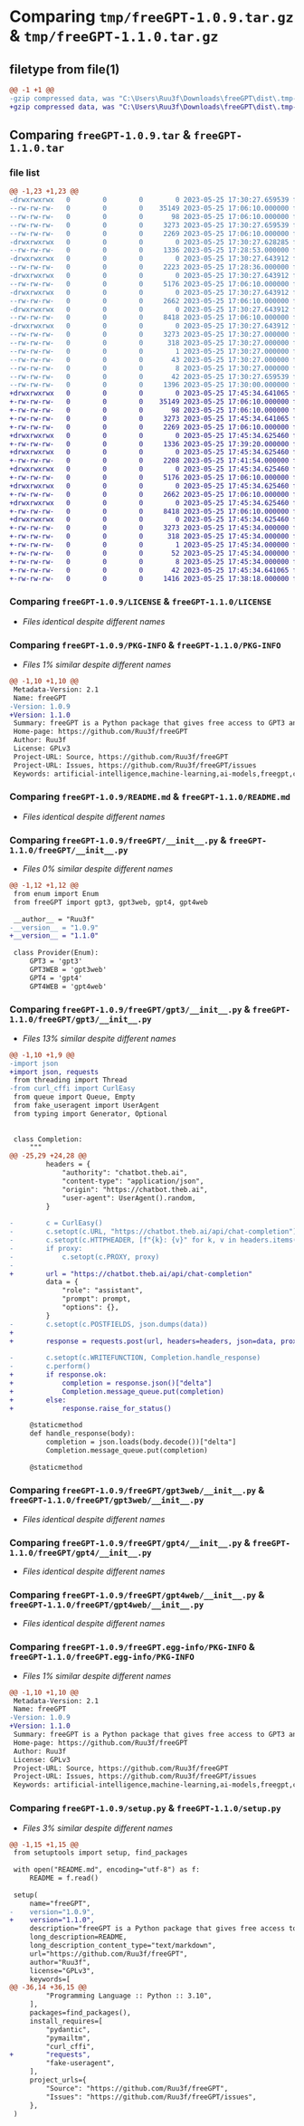 # Comparing `tmp/freeGPT-1.0.9.tar.gz` & `tmp/freeGPT-1.1.0.tar.gz`

## filetype from file(1)

```diff
@@ -1 +1 @@
-gzip compressed data, was "C:\Users\Ruu3f\Downloads\freeGPT\dist\.tmp-_jzlibhi\freeGPT-1.0.9.tar", last modified: Thu May 25 17:30:27 2023, max compression
+gzip compressed data, was "C:\Users\Ruu3f\Downloads\freeGPT\dist\.tmp-fhwkn9co\freeGPT-1.1.0.tar", last modified: Thu May 25 17:45:34 2023, max compression
```

## Comparing `freeGPT-1.0.9.tar` & `freeGPT-1.1.0.tar`

### file list

```diff
@@ -1,23 +1,23 @@
-drwxrwxrwx   0        0        0        0 2023-05-25 17:30:27.659539 freeGPT-1.0.9/
--rw-rw-rw-   0        0        0    35149 2023-05-25 17:06:10.000000 freeGPT-1.0.9/LICENSE
--rw-rw-rw-   0        0        0       98 2023-05-25 17:06:10.000000 freeGPT-1.0.9/MANIFEST.in
--rw-rw-rw-   0        0        0     3273 2023-05-25 17:30:27.659539 freeGPT-1.0.9/PKG-INFO
--rw-rw-rw-   0        0        0     2269 2023-05-25 17:06:10.000000 freeGPT-1.0.9/README.md
-drwxrwxrwx   0        0        0        0 2023-05-25 17:30:27.628285 freeGPT-1.0.9/freeGPT/
--rw-rw-rw-   0        0        0     1336 2023-05-25 17:28:53.000000 freeGPT-1.0.9/freeGPT/__init__.py
-drwxrwxrwx   0        0        0        0 2023-05-25 17:30:27.643912 freeGPT-1.0.9/freeGPT/gpt3/
--rw-rw-rw-   0        0        0     2223 2023-05-25 17:28:36.000000 freeGPT-1.0.9/freeGPT/gpt3/__init__.py
-drwxrwxrwx   0        0        0        0 2023-05-25 17:30:27.643912 freeGPT-1.0.9/freeGPT/gpt3web/
--rw-rw-rw-   0        0        0     5176 2023-05-25 17:06:10.000000 freeGPT-1.0.9/freeGPT/gpt3web/__init__.py
-drwxrwxrwx   0        0        0        0 2023-05-25 17:30:27.643912 freeGPT-1.0.9/freeGPT/gpt4/
--rw-rw-rw-   0        0        0     2662 2023-05-25 17:06:10.000000 freeGPT-1.0.9/freeGPT/gpt4/__init__.py
-drwxrwxrwx   0        0        0        0 2023-05-25 17:30:27.643912 freeGPT-1.0.9/freeGPT/gpt4web/
--rw-rw-rw-   0        0        0     8418 2023-05-25 17:06:10.000000 freeGPT-1.0.9/freeGPT/gpt4web/__init__.py
-drwxrwxrwx   0        0        0        0 2023-05-25 17:30:27.643912 freeGPT-1.0.9/freeGPT.egg-info/
--rw-rw-rw-   0        0        0     3273 2023-05-25 17:30:27.000000 freeGPT-1.0.9/freeGPT.egg-info/PKG-INFO
--rw-rw-rw-   0        0        0      318 2023-05-25 17:30:27.000000 freeGPT-1.0.9/freeGPT.egg-info/SOURCES.txt
--rw-rw-rw-   0        0        0        1 2023-05-25 17:30:27.000000 freeGPT-1.0.9/freeGPT.egg-info/dependency_links.txt
--rw-rw-rw-   0        0        0       43 2023-05-25 17:30:27.000000 freeGPT-1.0.9/freeGPT.egg-info/requires.txt
--rw-rw-rw-   0        0        0        8 2023-05-25 17:30:27.000000 freeGPT-1.0.9/freeGPT.egg-info/top_level.txt
--rw-rw-rw-   0        0        0       42 2023-05-25 17:30:27.659539 freeGPT-1.0.9/setup.cfg
--rw-rw-rw-   0        0        0     1396 2023-05-25 17:30:00.000000 freeGPT-1.0.9/setup.py
+drwxrwxrwx   0        0        0        0 2023-05-25 17:45:34.641065 freeGPT-1.1.0/
+-rw-rw-rw-   0        0        0    35149 2023-05-25 17:06:10.000000 freeGPT-1.1.0/LICENSE
+-rw-rw-rw-   0        0        0       98 2023-05-25 17:06:10.000000 freeGPT-1.1.0/MANIFEST.in
+-rw-rw-rw-   0        0        0     3273 2023-05-25 17:45:34.641065 freeGPT-1.1.0/PKG-INFO
+-rw-rw-rw-   0        0        0     2269 2023-05-25 17:06:10.000000 freeGPT-1.1.0/README.md
+drwxrwxrwx   0        0        0        0 2023-05-25 17:45:34.625460 freeGPT-1.1.0/freeGPT/
+-rw-rw-rw-   0        0        0     1336 2023-05-25 17:39:20.000000 freeGPT-1.1.0/freeGPT/__init__.py
+drwxrwxrwx   0        0        0        0 2023-05-25 17:45:34.625460 freeGPT-1.1.0/freeGPT/gpt3/
+-rw-rw-rw-   0        0        0     2208 2023-05-25 17:41:54.000000 freeGPT-1.1.0/freeGPT/gpt3/__init__.py
+drwxrwxrwx   0        0        0        0 2023-05-25 17:45:34.625460 freeGPT-1.1.0/freeGPT/gpt3web/
+-rw-rw-rw-   0        0        0     5176 2023-05-25 17:06:10.000000 freeGPT-1.1.0/freeGPT/gpt3web/__init__.py
+drwxrwxrwx   0        0        0        0 2023-05-25 17:45:34.625460 freeGPT-1.1.0/freeGPT/gpt4/
+-rw-rw-rw-   0        0        0     2662 2023-05-25 17:06:10.000000 freeGPT-1.1.0/freeGPT/gpt4/__init__.py
+drwxrwxrwx   0        0        0        0 2023-05-25 17:45:34.625460 freeGPT-1.1.0/freeGPT/gpt4web/
+-rw-rw-rw-   0        0        0     8418 2023-05-25 17:06:10.000000 freeGPT-1.1.0/freeGPT/gpt4web/__init__.py
+drwxrwxrwx   0        0        0        0 2023-05-25 17:45:34.625460 freeGPT-1.1.0/freeGPT.egg-info/
+-rw-rw-rw-   0        0        0     3273 2023-05-25 17:45:34.000000 freeGPT-1.1.0/freeGPT.egg-info/PKG-INFO
+-rw-rw-rw-   0        0        0      318 2023-05-25 17:45:34.000000 freeGPT-1.1.0/freeGPT.egg-info/SOURCES.txt
+-rw-rw-rw-   0        0        0        1 2023-05-25 17:45:34.000000 freeGPT-1.1.0/freeGPT.egg-info/dependency_links.txt
+-rw-rw-rw-   0        0        0       52 2023-05-25 17:45:34.000000 freeGPT-1.1.0/freeGPT.egg-info/requires.txt
+-rw-rw-rw-   0        0        0        8 2023-05-25 17:45:34.000000 freeGPT-1.1.0/freeGPT.egg-info/top_level.txt
+-rw-rw-rw-   0        0        0       42 2023-05-25 17:45:34.641065 freeGPT-1.1.0/setup.cfg
+-rw-rw-rw-   0        0        0     1416 2023-05-25 17:38:18.000000 freeGPT-1.1.0/setup.py
```

### Comparing `freeGPT-1.0.9/LICENSE` & `freeGPT-1.1.0/LICENSE`

 * *Files identical despite different names*

### Comparing `freeGPT-1.0.9/PKG-INFO` & `freeGPT-1.1.0/PKG-INFO`

 * *Files 1% similar despite different names*

```diff
@@ -1,10 +1,10 @@
 Metadata-Version: 2.1
 Name: freeGPT
-Version: 1.0.9
+Version: 1.1.0
 Summary: freeGPT is a Python package that gives free access to GPT3 and GPT4 models.
 Home-page: https://github.com/Ruu3f/freeGPT
 Author: Ruu3f
 License: GPLv3
 Project-URL: Source, https://github.com/Ruu3f/freeGPT
 Project-URL: Issues, https://github.com/Ruu3f/freeGPT/issues
 Keywords: artificial-intelligence,machine-learning,ai-models,freegpt,chatgpt,openai,gpt3gpt4gpt,ai
```

### Comparing `freeGPT-1.0.9/README.md` & `freeGPT-1.1.0/README.md`

 * *Files identical despite different names*

### Comparing `freeGPT-1.0.9/freeGPT/__init__.py` & `freeGPT-1.1.0/freeGPT/__init__.py`

 * *Files 0% similar despite different names*

```diff
@@ -1,12 +1,12 @@
 from enum import Enum
 from freeGPT import gpt3, gpt3web, gpt4, gpt4web
 
 __author__ = "Ruu3f"
-__version__ = "1.0.9"
+__version__ = "1.1.0"
 
 class Provider(Enum):
     GPT3 = 'gpt3'
     GPT3WEB = 'gpt3web'
     GPT4 = 'gpt4'
     GPT4WEB = 'gpt4web'
```

### Comparing `freeGPT-1.0.9/freeGPT/gpt3/__init__.py` & `freeGPT-1.1.0/freeGPT/gpt3/__init__.py`

 * *Files 13% similar despite different names*

```diff
@@ -1,10 +1,9 @@
-import json
+import json, requests
 from threading import Thread
-from curl_cffi import CurlEasy
 from queue import Queue, Empty
 from fake_useragent import UserAgent
 from typing import Generator, Optional
 
 
 class Completion:
     """
@@ -25,29 +24,28 @@
         headers = {
             "authority": "chatbot.theb.ai",
             "content-type": "application/json",
             "origin": "https://chatbot.theb.ai",
             "user-agent": UserAgent().random,
         }
 
-        c = CurlEasy()
-        c.setopt(c.URL, "https://chatbot.theb.ai/api/chat-completion")
-        c.setopt(c.HTTPHEADER, [f"{k}: {v}" for k, v in headers.items()])
-        if proxy:
-            c.setopt(c.PROXY, proxy)
-
+        url = "https://chatbot.theb.ai/api/chat-completion"
         data = {
             "role": "assistant",
             "prompt": prompt,
             "options": {},
         }
-        c.setopt(c.POSTFIELDS, json.dumps(data))
+        
+        response = requests.post(url, headers=headers, json=data, proxies={'https': proxy} if proxy else None)
 
-        c.setopt(c.WRITEFUNCTION, Completion.handle_response)
-        c.perform()
+        if response.ok:
+            completion = response.json()["delta"]
+            Completion.message_queue.put(completion)
+        else:
+            response.raise_for_status()
 
     @staticmethod
     def handle_response(body):
         completion = json.loads(body.decode())["delta"]
         Completion.message_queue.put(completion)
 
     @staticmethod
```

### Comparing `freeGPT-1.0.9/freeGPT/gpt3web/__init__.py` & `freeGPT-1.1.0/freeGPT/gpt3web/__init__.py`

 * *Files identical despite different names*

### Comparing `freeGPT-1.0.9/freeGPT/gpt4/__init__.py` & `freeGPT-1.1.0/freeGPT/gpt4/__init__.py`

 * *Files identical despite different names*

### Comparing `freeGPT-1.0.9/freeGPT/gpt4web/__init__.py` & `freeGPT-1.1.0/freeGPT/gpt4web/__init__.py`

 * *Files identical despite different names*

### Comparing `freeGPT-1.0.9/freeGPT.egg-info/PKG-INFO` & `freeGPT-1.1.0/freeGPT.egg-info/PKG-INFO`

 * *Files 1% similar despite different names*

```diff
@@ -1,10 +1,10 @@
 Metadata-Version: 2.1
 Name: freeGPT
-Version: 1.0.9
+Version: 1.1.0
 Summary: freeGPT is a Python package that gives free access to GPT3 and GPT4 models.
 Home-page: https://github.com/Ruu3f/freeGPT
 Author: Ruu3f
 License: GPLv3
 Project-URL: Source, https://github.com/Ruu3f/freeGPT
 Project-URL: Issues, https://github.com/Ruu3f/freeGPT/issues
 Keywords: artificial-intelligence,machine-learning,ai-models,freegpt,chatgpt,openai,gpt3gpt4gpt,ai
```

### Comparing `freeGPT-1.0.9/setup.py` & `freeGPT-1.1.0/setup.py`

 * *Files 3% similar despite different names*

```diff
@@ -1,15 +1,15 @@
 from setuptools import setup, find_packages
 
 with open("README.md", encoding="utf-8") as f:
     README = f.read()
 
 setup(
     name="freeGPT",
-    version="1.0.9",
+    version="1.1.0",
     description="freeGPT is a Python package that gives free access to GPT3 and GPT4 models.",
     long_description=README,
     long_description_content_type="text/markdown",
     url="https://github.com/Ruu3f/freeGPT",
     author="Ruu3f",
     license="GPLv3",
     keywords=[
@@ -36,14 +36,15 @@
         "Programming Language :: Python :: 3.10",
     ],
     packages=find_packages(),
     install_requires=[
         "pydantic",
         "pymailtm",
         "curl_cffi",
+        "requests",
         "fake-useragent",
     ],
     project_urls={
         "Source": "https://github.com/Ruu3f/freeGPT",
         "Issues": "https://github.com/Ruu3f/freeGPT/issues",
     },
 )
```

